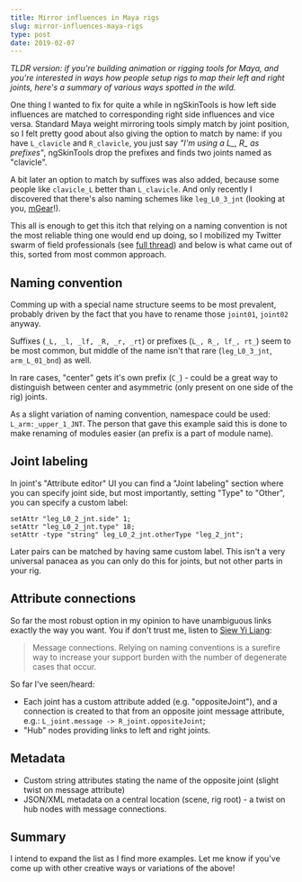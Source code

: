 ```yaml
---
title: Mirror influences in Maya rigs
slug: mirror-influences-maya-rigs
type: post
date: 2019-02-07
---
```



*TLDR version: if you're building animation or rigging tools for Maya, and you're interested in ways how people setup rigs to map their left and right joints, here's a summary of various ways spotted in the wild.*


One thing I wanted to fix for quite a while in ngSkinTools is how left side influences are matched to corresponding right side influences and vice versa. Standard Maya weight mirroring tools simply match by joint position, so I felt pretty good about also giving the option to match by name: if you have `L_clavicle` and `R_clavicle`, you just say *"I'm using a L\_, R\_ as prefixes"*, ngSkinTools drop the prefixes and finds two joints named as "clavicle". 

A bit later an option to match by suffixes was also added, because some people like `clavicle_L` better than `L_clavicle`. And only recently I discovered that there's also naming schemes like `leg_L0_3_jnt` (looking at you, [mGear](http://www.mgear-framework.com/)!).

This all is enough to get this itch that relying on a naming convention is not the most reliable thing one would end up doing, so I mobilized my Twitter swarm of field professionals (see [full thread](https://twitter.com/viktorasm/status/1092688447955976193)) and below is what came out of this, sorted from most common approach.



## Naming convention

Comming up with a special name structure seems to be most prevalent, probably driven by the fact that you have to rename those `joint01`, `joint02` anyway.

Suffixes (`_L, _l, _lf, _R, _r, _rt`) or prefixes  (`L_, R_, lf_, rt_`) seem to be most common, but middle of the name isn't that rare (`leg_L0_3_jnt`, `arm_L_01_bnd`) as well.

In rare cases, "center" gets it's own prefix (`C_`) - could be a great way to distinguish between center and asymmetric (only present on one side of the rig) joints.

As a slight variation of naming convention, namespace could be used: `L_arm:_upper_1_JNT`. The person that gave this example said this is done to make renaming of modules easier (an prefix is a part of module name).
 
    
## Joint labeling

In joint's "Attribute editor" UI you can find a "Joint labeling" section where you can specify joint side, but most importantly, setting "Type" to "Other", you can specify a custom label:

```
setAttr "leg_L0_2_jnt.side" 1;
setAttr "leg_L0_2_jnt.type" 18;
setAttr -type "string" leg_L0_2_jnt.otherType "leg_2_jnt";
```

Later pairs can be matched by having same custom label. This isn't a very universal panacea as you can only do this for joints, but not other parts in your rig.
   
## Attribute connections

So far the most robust option in my opinion to have unambiguous links exactly the way you want. You if don't trust me, listen to [Siew Yi Liang](https://twitter.com/ylsiew/status/1093417883760115712):

> Message connections. Relying on naming conventions is a surefire way to increase your support burden with the number of degenerate cases that occur.

So far I've seen/heard:
* Each joint has a custom attribute added (e.g. "oppositeJoint"), and a connection is created to that from an opposite joint message attribute, e.g.: `L_joint.message -> R_joint.oppositeJoint`;
* "Hub" nodes providing links to left and right joints.
    
## Metadata

 
* Custom string attributes stating the name of the opposite joint (slight twist on message attribute)
* JSON/XML metadata on a central location (scene, rig root) - a twist on hub nodes with message connections. 
    

  
## Summary

I intend to expand the list as I find more examples. Let me know if you've come up with other creative ways or variations of the above!

